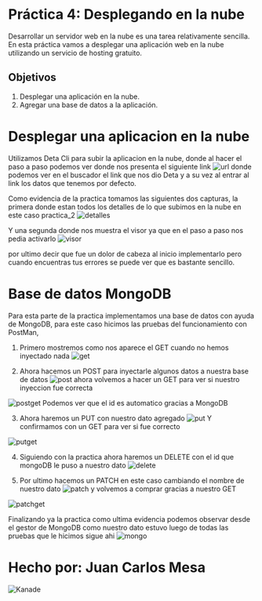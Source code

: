 # Práctica 4: Desplegando en la nube
Desarrollar un servidor web en la nube es una tarea relativamente sencilla. En esta práctica vamos a desplegar una aplicación web en la nube utilizando un servicio de hosting gratuito.

## Objetivos
1. Desplegar una aplicación en la nube.
2. Agregar una base de datos a la aplicación.


# Desplegar una aplicacion en la nube

Utilizamos Deta Cli para subir la aplicacion en la nube, donde al hacer el paso a paso podemos ver donde nos presenta el siguiente link ![url](resources/URLDeta.PNG)
donde podemos ver en el buscador el link que nos dio Deta y a su vez al entrar al link los datos que tenemos por defecto.

Como evidencia de la practica tomamos las siguientes dos capturas, la primera donde estan todos los detalles de lo que subimos en la nube en este caso practica_2 ![detalles](resources/DetaPicture.PNG)

Y una segunda donde nos muestra el visor ya que en el paso a paso nos pedia activarlo ![visor](resources/DetaVisor.PNG)

por ultimo decir que fue un dolor de cabeza al inicio implementarlo pero cuando encuentras tus errores se puede ver que es bastante sencillo.

# Base de datos MongoDB

Para esta parte de la practica implementamos una base de datos con ayuda de MongoDB, para este caso hicimos las pruebas del funcionamiento con PostMan, 

1. Primero mostremos como nos aparece el GET cuando no hemos inyectado nada
![get](resources/GetMongo.PNG)

2. Ahora hacemos un POST para inyectarle algunos datos a nuestra base de datos
![post](resources/PostMongo.PNG)
ahora volvemos a hacer un GET para ver si nuestro inyeccion fue correcta


![postget](resources/GetLuegoPost.PNG)
Podemos ver que el id es automatico gracias a MongoDB

3. Ahora haremos un PUT con nuestro dato agregado
![put](resources/PutMongo.PNG)
Y confirmamos con un GET para ver si fue correcto


![putget](resources/GetLuegoPut.PNG)

4. Siguiendo con la practica ahora haremos un DELETE con el id que mongoDB le puso a nuestro dato
![delete](resources/DeleteMongo.PNG)

5. Por ultimo hacemos un PATCH en este caso cambiando el nombre de nuestro dato
![patch](resources/PatchMongo.PNG)
y volvemos a comprar gracias a nuestro GET


![patchget](resources/GetLuegoPatch.PNG)

Finalizando ya la practica como ultima evidencia podemos observar desde el gestor de MongoDB como nuestro dato estuvo luego de todas las pruebas que le hicimos sigue ahi
![mongo](resources/MongoDatos.PNG)


# Hecho por: Juan Carlos Mesa
![Kanade](resources/kanade.jpeg)
